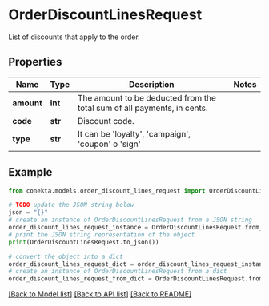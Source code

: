 # OrderDiscountLinesRequest

List of discounts that apply to the order.

## Properties

Name | Type | Description | Notes
------------ | ------------- | ------------- | -------------
**amount** | **int** | The amount to be deducted from the total sum of all payments, in cents. | 
**code** | **str** | Discount code. | 
**type** | **str** | It can be &#39;loyalty&#39;, &#39;campaign&#39;, &#39;coupon&#39; o &#39;sign&#39; | 

## Example

```python
from conekta.models.order_discount_lines_request import OrderDiscountLinesRequest

# TODO update the JSON string below
json = "{}"
# create an instance of OrderDiscountLinesRequest from a JSON string
order_discount_lines_request_instance = OrderDiscountLinesRequest.from_json(json)
# print the JSON string representation of the object
print(OrderDiscountLinesRequest.to_json())

# convert the object into a dict
order_discount_lines_request_dict = order_discount_lines_request_instance.to_dict()
# create an instance of OrderDiscountLinesRequest from a dict
order_discount_lines_request_from_dict = OrderDiscountLinesRequest.from_dict(order_discount_lines_request_dict)
```
[[Back to Model list]](../README.md#documentation-for-models) [[Back to API list]](../README.md#documentation-for-api-endpoints) [[Back to README]](../README.md)



